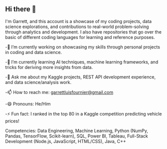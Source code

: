 ## Hi there 👋

I'm Garrett, and this account is a showcase of my coding projects, data science explorations, and contributions to real-world problem-solving through analytics and development. I also have repositories that go over the basic of different coding languages for learning and reference purposes.

-🔭 I’m currently working on showcasing my skills through personal projects in coding and data science.

-🌱 I’m currently learning AI techniques, machine learning frameworks, and tricks for deriving more insights from data.

-💬 Ask me about my Kaggle projects, REST API development experience, and data science/analysis work.

-📫 How to reach me: garrettluisfournier@gmail.com

-😄 Pronouns: He/Him

-⚡ Fun fact: I ranked in the top 80 in a Kaggle competition predicting vehicle prices!

Competencies: Data Engineering, Machine Learning, Python (NumPy, Pandas, TensorFlow, Scikit-learn), SQL, Power BI, Tableau, Full-Stack Development (Node.js, JavaScript, HTML/CSS), Java, C++
<!--
**VeryGary/VeryGary** is a ✨ _special_ ✨ repository because its `README.md` (this file) appears on your GitHub profile. 

Here are some ideas to get you started:.

- 🔭 I’m currently working on ...
- 🌱 I’m currently learning ...
- 👯 I’m looking to collaborate on ...
- 🤔 I’m looking for help with ...
- 💬 Ask me about ...
- 📫 How to reach me: ...
- 😄 Pronouns: ...
- ⚡ Fun fact: ...
-->
